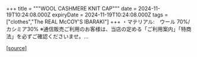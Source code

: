 +++
title = """WOOL CASHMERE KNIT CAP"""
date = 2024-11-19T10:24:08.000Z
expiryDate = 2024-11-19T10:24:08.000Z
tags = ["clothes","The REAL McCOY'S IBARAKI"]
+++
・マテリアル:　ウール 70%/カシミア30% ※通信販売ご利用のお客様は、当店の定める「ご利用案内」「特商法」を必ずご確認くださいませ。...

[[source]](https://the-realmccoys.ocnk.net/product/1217)

